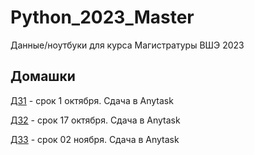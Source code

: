 # Python_2023_Master
Данные/ноутбуки для курса Магистратуры ВШЭ 2023



## Домашки
[ДЗ1](https://github.com/pileyan/Python_2023_Master/blob/master/homework/hw_01.ipynb) - срок 1 октября. Сдача в Anytask

[ДЗ2](https://github.com/pileyan/Python_2023_Master/blob/master/homework/hw_02.ipynb) - срок 17 октября. Сдача в Anytask

[ДЗ3](https://github.com/pileyan/Python_2023_Master/blob/master/homework/hw_3.ipynb) - срок 02 ноября. Сдача в Anytask

